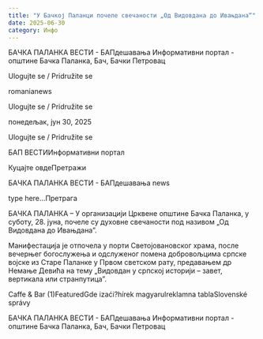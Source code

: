 ```yaml
---
title: "У Бачкој Паланци почеле свечаности „Од Видовдана до Ивањдана“"
date: 2025-06-30
category: Инфо
---
```


БАЧКА ПАЛАНКА ВЕСТИ - БАПдешавања Информативни портал - општине Бачка Паланка, Бач, Бачки Петровац

Ulogujte se / Pridružite se

romanianews

Ulogujte se / Pridružite se

понедељак, јун 30, 2025

Ulogujte se / Pridružite se

БАП ВЕСТИИнформативни портал

Куцајте овдеПретражи

БАЧКА ПАЛАНКА ВЕСТИ - БАПдешавања news

type here...Претрага

БАЧКА ПАЛАНКА – У организацији Црквене општине Бачка Паланка, у суботу, 28. јуна, почеле су духовне свечаности под називом „Од Видовдана до Ивањданаˮ.

Манифестација је отпочела у порти Светојовановског храма, после вечерњег богослужења и одслуженог помена добровољцима српске војске из Старе Паланке у Првом светском рату, предавањем др Немање Девића на тему „Видовдан у српској историји – завет, вертикала или странпутицаˮ.

Caffe & Bar (1)FeaturedGde izaći?hírek magyarulreklamna tablaSlovenské správy

БАЧКА ПАЛАНКА ВЕСТИ - БАПдешавања Информативни портал - општине Бачка Паланка, Бач, Бачки Петровац
